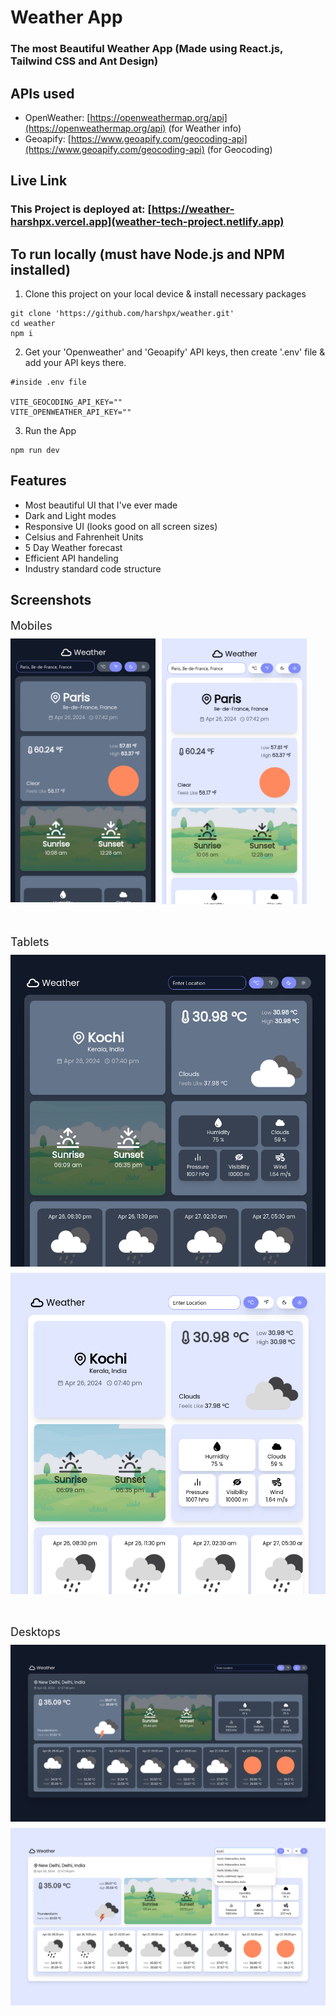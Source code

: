# Weather App

### The most Beautiful Weather App (Made using React.js, Tailwind CSS and Ant Design)

## APIs used
* OpenWeather: [https://openweathermap.org/api](https://openweathermap.org/api) (for Weather info)
* Geoapify: [https://www.geoapify.com/geocoding-api](https://www.geoapify.com/geocoding-api) (for Geocoding)

## Live Link
### This Project is deployed at: [https://weather-harshpx.vercel.app](weather-tech-project.netlify.app)

## To run locally (must have Node.js and NPM installed)
1. Clone this project on your local device & install necessary packages
```
git clone 'https://github.com/harshpx/weather.git'
cd weather
npm i
```
2. Get your 'Openweather' and 'Geoapify' API keys, then create '.env' file & add your API keys there.
```
#inside .env file

VITE_GEOCODING_API_KEY=""
VITE_OPENWEATHER_API_KEY=""
```
3. Run the App
```
npm run dev
```

## Features
* Most beautiful UI that I've ever made
* Dark and Light modes
* Responsive UI (looks good on all screen sizes)
* Celsius and Fahrenheit Units
* 5 Day Weather forecast 
* Efficient API handeling
* Industry standard code structure

## Screenshots
<div style="display:flex; flex-direction:column; gap:50px">
    <div style="display:flex; flex-direction:column; gap:10px">
        <span style="font-size:18px;">Mobiles</span>
        <div style="display:flex; gap:10px">
            <img src="./src/assets/screenshots/ss5.png" style="width:46%; height:46%"/>
            <img src="./src/assets/screenshots/ss6.png" style="width:46%; height:46%"/>
        </div>
    </div>
    <div style="display:flex; flex-direction:column; gap:10px">
        <span style="font-size:18px;">Tablets</span>
        <img src="./src/assets/screenshots/ss3.png"/>
        <img src="./src/assets/screenshots/ss4.png"/>
    </div>
    <div style="display:flex; flex-direction:column; gap:10px">
        <span style="font-size:18px;">Desktops</span>
        <img src="./src/assets/screenshots/ss1.png"/>
        <img src="./src/assets/screenshots/ss2.png"/>
    </div>
</div>
